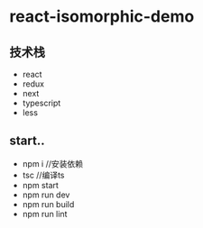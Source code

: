 # react-isomorphic-demo

## 技术栈
* react
* redux
* next
* typescript
* less

## start..
* npm i //安装依赖
* tsc //编译ts
* npm start
* npm run dev
* npm run build
* npm run lint

